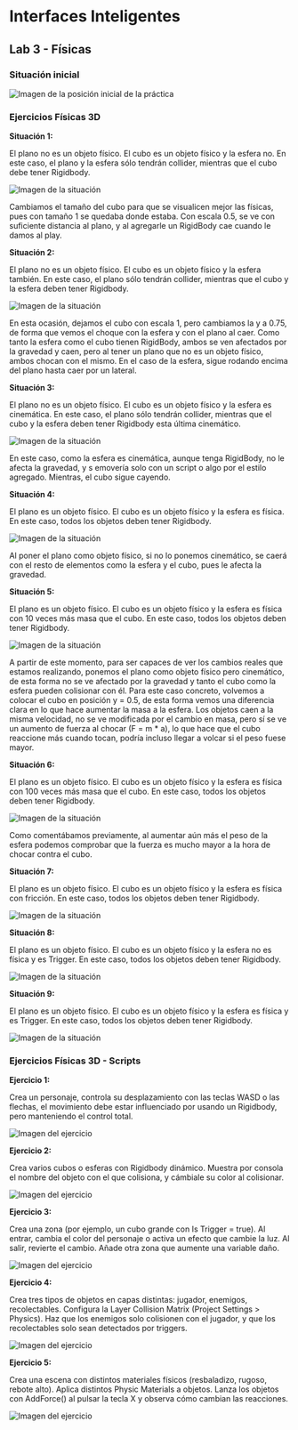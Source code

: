 # Interfaces Inteligentes
## Lab 3 - Físicas

### Situación inicial

![Imagen de la posición inicial de la práctica](Lab3-images/Posicion-inicial.png)


### Ejercicios Físicas 3D

**Situación 1:**

El plano no es un objeto físico. El cubo es un objeto físico y la esfera no. En este caso, el plano y la esfera sólo tendrán collider, mientras que el cubo debe tener Rigidbody.

![Imagen de la situación](Lab3-images/Situacion-1.gif)

Cambiamos el tamaño del cubo para que se visualicen mejor las físicas, pues con tamaño 1 se quedaba donde estaba. Con escala 0.5, se ve con suficiente distancia al plano, y al agregarle un RigidBody cae cuando le damos al play.

**Situación 2:** 

El plano no es un objeto físico. El cubo es un objeto físico y la esfera también. En este caso, el plano sólo tendrán collider, mientras que el cubo y la esfera deben tener Rigidbody.

![Imagen de la situación](Lab3-images/Situacion-2.gif)

En esta ocasión, dejamos el cubo con escala 1, pero cambiamos la y a 0.75, de forma que vemos el choque con la esfera y con el plano al caer. Como tanto la esfera como el cubo tienen RigidBody, ambos se ven afectados por la gravedad y caen, pero al tener un plano que no es un objeto físico, ambos chocan con el mismo. En el caso de la esfera, sigue rodando encima del plano hasta caer por un lateral. 

**Situación 3:**

El plano no es un objeto físico. El cubo es un objeto físico y la esfera es cinemática. En este caso, el plano sólo tendrán collider, mientras que el cubo y la esfera deben tener Rigidbody esta última cinemático.

![Imagen de la situación](Lab3-images/Situacion-3.gif)

En este caso, como la esfera es cinemática, aunque tenga RigidBody, no le afecta la gravedad, y s emovería solo con un script o algo por el estilo agregado. Mientras, el cubo sigue cayendo.

**Situación 4:**

El plano es un objeto físico. El cubo es un objeto físico y la esfera es física. En este caso, todos los objetos deben tener Rigidbody.

![Imagen de la situación](Lab3-images/Situacion-4.gif)

Al poner el plano como objeto físico, si no lo ponemos cinemático, se caerá con el resto de elementos como la esfera y el cubo, pues le afecta la gravedad.

**Situación 5:**

El plano es un objeto físico. El cubo es un objeto físico y la esfera es física con 10 veces más masa que el cubo. En este caso, todos los objetos deben tener Rigidbody.

![Imagen de la situación](Lab3-images/Situacion-5.gif)

A partir de este momento, para ser capaces de ver los cambios reales que estamos realizando, ponemos el plano como objeto físico pero cinemático, de esta forma no se ve afectado por la gravedad y tanto el cubo como la esfera pueden colisionar con él. Para este caso concreto, volvemos a colocar el cubo en posición y = 0.5, de esta forma vemos una diferencia clara en lo que hace aumentar la masa a la esfera. Los objetos caen a la misma velocidad, no se ve modificada por el cambio en masa, pero sí se ve un aumento de fuerza al chocar (F = m * a), lo que hace que el cubo reaccione más cuando tocan, podría incluso llegar a volcar si el peso fuese mayor.

**Situación 6:**

El plano es un objeto físico. El cubo es un objeto físico y la esfera es física con 100 veces más masa que el cubo. En este caso, todos los objetos deben tener Rigidbody.

![Imagen de la situación](Lab3-images/Situacion-6.gif)

Como comentábamos previamente, al aumentar aún más el peso de la esfera podemos comprobar que la fuerza es mucho mayor a la hora de chocar contra el cubo.

**Situación 7:**

El plano es un objeto físico. El cubo es un objeto físico y la esfera es física con fricción. En este caso, todos los objetos deben tener Rigidbody.

![Imagen de la situación](Lab3-images/Situacion-7.gif)

**Situación 8:**

El plano es un objeto físico. El cubo es un objeto físico y la esfera no es física y es Trigger. En este caso, todos los objetos deben tener Rigidbody.

![Imagen de la situación](Lab3-images/Situacion-8.gif)

**Situación 9:**

El plano es un objeto físico. El cubo es un objeto físico y la esfera es física y es Trigger. En este caso, todos los objetos deben tener Rigidbody.

![Imagen de la situación](Lab3-images/Situacion-9.gif)



### Ejercicios Físicas 3D - Scripts

**Ejercicio 1:**

Crea un personaje, controla su desplazamiento con las teclas WASD o las flechas, el movimiento debe estar influenciado por usando un Rigidbody, pero manteniendo el control total.

![Imagen del ejercicio](Lab3-images/Ejercicio-1.gif)

**Ejercicio 2:**

Crea varios cubos o esferas con Rigidbody dinámico. Muestra por consola el nombre del objeto con el que colisiona, y cámbiale su color al colisionar.

![Imagen del ejercicio](Lab3-images/Ejercicio-2.gif)

**Ejercicio 3:**

Crea una zona (por ejemplo, un cubo grande con Is Trigger = true). Al entrar, cambia el color del personaje o activa un efecto que cambie la luz. Al salir, revierte el cambio. Añade otra zona que aumente una variable daño.

![Imagen del ejercicio](Lab3-images/Ejercicio-3.gif)

**Ejercicio 4:**

Crea tres tipos de objetos en capas distintas: jugador, enemigos, recolectables. Configura la Layer Collision Matrix (Project Settings > Physics). Haz que los enemigos solo colisionen con el jugador, y que los recolectables solo sean detectados por triggers.

![Imagen del ejercicio](Lab3-images/Ejercicio-4.gif)

**Ejercicio 5:** 

Crea una escena con distintos materiales físicos (resbaladizo, rugoso, rebote alto). Aplica distintos Physic Materials a objetos. Lanza los objetos con AddForce() al pulsar la tecla X y observa cómo cambian las reacciones.

![Imagen del ejercicio](Lab3-images/Ejercicio-5.gif)
